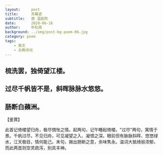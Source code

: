 ```yaml
---
layout:     post
title:      苏幕遮
subtitle:   唐 温庭筠
date:       2020-06-16
author:     听松阁
background: ../img/post-bg-poem-06.jpg
category: poem
tags:
    - 美文
    - 古典诗词
---
```


## 梳洗罢，独倚望江楼。
## 过尽千帆皆不是，斜晖脉脉水悠悠。
## 肠断白蘋洲。

【鉴賞】

此首记倚楼望归舟，极尽惆怅之情。起两句，记午睡起倚楼。"过尽"两句，寓情于景。千帆过尽，不见归舟，可见凝望之入、凝恨之深。眼前但有脉脉斜晖、悠悠绿水，江天极目，情何能己。末句，揭出肠断之意，余味隽永。温词大抵绮丽浓郁，而此两首则空灵疏泻，别具丰神。



